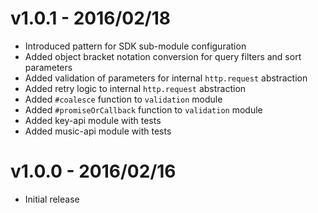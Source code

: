 # v1.0.1 - 2016/02/18

* Introduced pattern for SDK sub-module configuration
* Added object bracket notation conversion for query filters and sort parameters
* Added validation of parameters for internal `http.request` abstraction
* Added retry logic to internal `http.request` abstraction
* Added `#coalesce` function to `validation` module
* Added `#promiseOrCallback` function to `validation` module
* Added key-api module with tests
* Added music-api module with tests

# v1.0.0 - 2016/02/16

* Initial release
